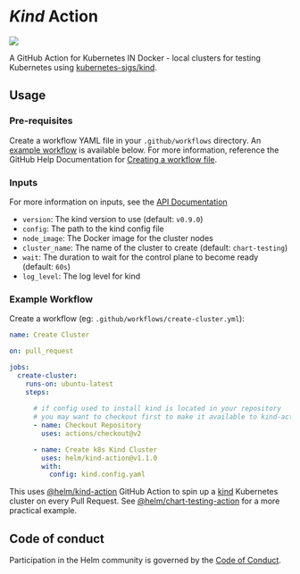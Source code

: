 # *Kind* Action

[![](https://github.com/helm/kind-action/workflows/Test/badge.svg?branch=master)](https://github.com/helm/kind-action/actions)

A GitHub Action for Kubernetes IN Docker - local clusters for testing Kubernetes using [kubernetes-sigs/kind](https://kind.sigs.k8s.io/).

## Usage

### Pre-requisites

Create a workflow YAML file in your `.github/workflows` directory. An [example workflow](#example-workflow) is available below.
For more information, reference the GitHub Help Documentation for [Creating a workflow file](https://help.github.com/en/articles/configuring-a-workflow#creating-a-workflow-file).

### Inputs

For more information on inputs, see the [API Documentation](https://developer.github.com/v3/repos/releases/#input)

- `version`: The kind version to use (default: `v0.9.0`)
- `config`: The path to the kind config file
- `node_image`: The Docker image for the cluster nodes
- `cluster_name`: The name of the cluster to create (default: `chart-testing`)
- `wait`: The duration to wait for the control plane to become ready (default: `60s`)
- `log_level`: The log level for kind

### Example Workflow

Create a workflow (eg: `.github/workflows/create-cluster.yml`):

```yaml
name: Create Cluster

on: pull_request

jobs:
  create-cluster:
    runs-on: ubuntu-latest
    steps:
    
      # if config used to install kind is located in your repository
      # you may want to checkout first to make it available to kind-action
      - name: Checkout Repository
        uses: actions/checkout@v2

      - name: Create k8s Kind Cluster
        uses: helm/kind-action@v1.1.0
        with:
          config: kind.config.yaml
```

This uses [@helm/kind-action](https://www.github.com/helm/kind-action) GitHub Action to spin up a [kind](https://kind.sigs.k8s.io/) Kubernetes cluster on every Pull Request.
See [@helm/chart-testing-action](https://www.github.com/helm/chart-testing-action) for a more practical example.

## Code of conduct

Participation in the Helm community is governed by the [Code of Conduct](CODE_OF_CONDUCT.md).
